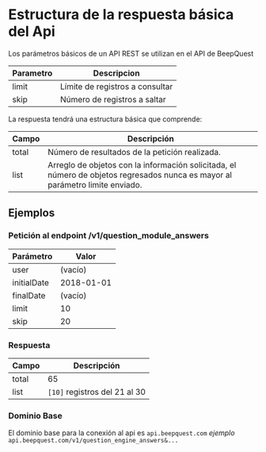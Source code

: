 Estructura de la respuesta básica del Api
============

Los parámetros básicos de un API REST se utilizan en el API de BeepQuest

Parametro | Descripcion
------ | ---------
limit | Límite de registros a consultar
skip | Número de registros a saltar

La respuesta tendrá una estructura básica que comprende:

Campo | Descripción
------ | -----------
total | Número de resultados de la petición realizada.
list | Arreglo de objetos con la información solicitada, el número de objetos regresados nunca es mayor al parámetro limite enviado.

## Ejemplos

### Petición al endpoint **/v1/question_module_answers**

Parámetro | Valor
------ | ----------
user | (vacío)
initialDate | 2018-01-01
finalDate | (vacío)
limit | 10
skip | 20

### Respuesta

Campo        | Descripción
------------ | -----------
total | 65
list | ```[10]``` registros del 21 al 30 


### Dominio Base

El dominio base para la conexión al api es ```api.beepquest.com``` *ejemplo* ```api.beepquest.com/v1/question_engine_answers&...```

